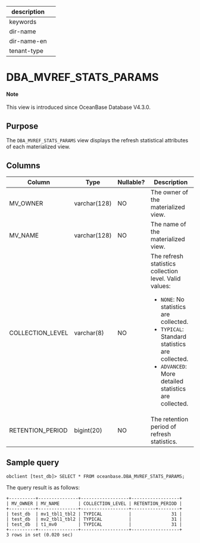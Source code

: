 | description ||
|---|---|
| keywords ||
| dir-name ||
| dir-name-en ||
| tenant-type ||

# DBA_MVREF_STATS_PARAMS

<main id="notice" type='explain'>
<h4>Note</h4>
<p>This view is introduced since OceanBase Database V4.3.0. </p>
</main>

## Purpose

The `DBA_MVREF_STATS_PARAMS` view displays the refresh statistical attributes of each materialized view.

## Columns

| **Column** | **Type** | **Nullable?** | **Description** |
| --- | --- | --- | --- |
| MV_OWNER | varchar(128) | NO | The owner of the materialized view. |
| MV_NAME | varchar(128) | NO | The name of the materialized view. |
| COLLECTION_LEVEL | varchar(8) | NO | The refresh statistics collection level. Valid values:<ul><li>`NONE`: No statistics are collected.   </li><li>`TYPICAL`: Standard statistics are collected.  </li><li>`ADVANCED`: More detailed statistics are collected.  </li></ul> |
| RETENTION_PERIOD | bigint(20) | NO | The retention period of refresh statistics. |

## Sample query

```shell
obclient [test_db]> SELECT * FROM oceanbase.DBA_MVREF_STATS_PARAMS;
```

The query result is as follows:

```shell
+----------+---------------+------------------+------------------+
| MV_OWNER | MV_NAME       | COLLECTION_LEVEL | RETENTION_PERIOD |
+----------+---------------+------------------+------------------+
| test_db  | mv1_tbl1_tbl2 | TYPICAL          |               31 |
| test_db  | mv2_tbl1_tbl2 | TYPICAL          |               31 |
| test_db  | t1_mv0        | TYPICAL          |               31 |
+----------+---------------+------------------+------------------+
3 rows in set (0.020 sec)
```
